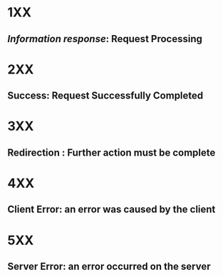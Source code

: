 # 1XX
## *Information response*: Request Processing
# 2XX
## Success: Request Successfully Completed
# 3XX
## Redirection : Further action must be complete
# 4XX
## Client Error: an error was caused by the client
# 5XX
## Server Error: an error occurred on the server


